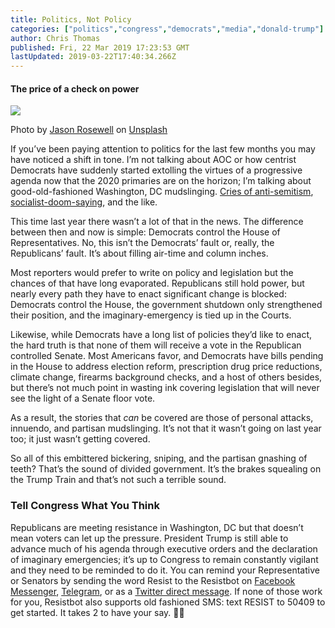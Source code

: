 ```yaml
---
title: Politics, Not Policy
categories: ["politics","congress","democrats","media","donald-trump"]
author: Chris Thomas
published: Fri, 22 Mar 2019 17:23:53 GMT
lastUpdated: 2019-03-22T17:40:34.266Z
---
```

#### The price of a check on power

![](https://cdn-images-1.medium.com/max/1024/0*y-6sT9w7jDCfi8Qb)

Photo by [Jason Rosewell](https://unsplash.com/@jasonrosewell?utm_source=medium&utm_medium=referral) on [Unsplash](https://unsplash.com?utm_source=medium&utm_medium=referral)

If you’ve been paying attention to politics for the last few months you may have noticed a shift in tone. I’m not talking about AOC or how centrist Democrats have suddenly started extolling the virtues of a progressive agenda now that the 2020 primaries are on the horizon; I’m talking about good-old-fashioned Washington, DC mudslinging. [Cries of anti-semitism](https://www.cnn.com/2019/02/12/politics/trump-omar-resign-anti-semitism/index.html), [socialist-doom-saying](https://www.chicagotribune.com/suburbs/lake-county-news-sun/opinion/talk/ct-lns-talk-of-the-county-st-0219-story.html), and the like.

This time last year there wasn’t a lot of that in the news. The difference between then and now is simple: Democrats control the House of Representatives. No, this isn’t the Democrats’ fault or, really, the Republicans’ fault. It’s about filling air-time and column inches.

Most reporters would prefer to write on policy and legislation but the chances of that have long evaporated. Republicans still hold power, but nearly every path they have to enact significant change is blocked: Democrats control the House, the government shutdown only strengthened their position, and the imaginary-emergency is tied up in the Courts.

Likewise, while Democrats have a long list of policies they’d like to enact, the hard truth is that none of them will receive a vote in the Republican controlled Senate. Most Americans favor, and Democrats have bills pending in the House to address election reform, prescription drug price reductions, climate change, firearms background checks, and a host of others besides, but there’s not much point in wasting ink covering legislation that will never see the light of a Senate floor vote.

As a result, the stories that _can_ be covered are those of personal attacks, innuendo, and partisan mudslinging. It’s not that it wasn’t going on last year too; it just wasn’t getting covered.

So all of this embittered bickering, sniping, and the partisan gnashing of teeth? That’s the sound of divided government. It’s the brakes squealing on the Trump Train and that’s not such a terrible sound.

### Tell Congress What You Think

Republicans are meeting resistance in Washington, DC but that doesn’t mean voters can let up the pressure. President Trump is still able to advance much of his agenda through executive orders and the declaration of imaginary emergencies; it’s up to Congress to remain constantly vigilant and they need to be reminded to do it. You can remind your Representative or Senators by sending the word Resist to the Resistbot on [Facebook Messenger](http://m.me/resistbot), [Telegram](http://t.me/resistbot), or as a [Twitter direct message](https://twitter.com/messages/compose?recipient_id=835740314006511618&text=resist). If none of those work for you, Resistbot also supports old fashioned SMS: text RESIST to 50409 to get started. It takes 2 to have your say. 🤖📣